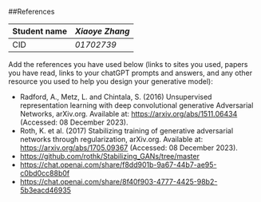 ##References


| Student name      | *Xiaoye Zhang* |
| ----------- | ----------- |
| CID      | *01702739*       |

Add the references you have used below (links to sites you used, papers you have read, links to your chatGPT prompts and answers, and any other resource you used to help you design your generative model):

- Radford, A., Metz, L. and Chintala, S. (2016) Unsupervised representation learning with deep convolutional generative Adversarial Networks, arXiv.org. Available at: https://arxiv.org/abs/1511.06434 (Accessed: 08 December 2023). 
- Roth, K. et al. (2017) Stabilizing training of generative adversarial networks through regularization, arXiv.org. Available at: https://arxiv.org/abs/1705.09367 (Accessed: 08 December 2023). 
- https://github.com/rothk/Stabilizing_GANs/tree/master
- https://chat.openai.com/share/f8dd901b-9a67-44b7-ae95-c0bd0cc88b0f
- https://chat.openai.com/share/8f40f903-4777-4425-98b2-5b3eacd46935